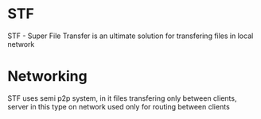 # STF
STF - Super File Transfer is an ultimate solution for transfering files in local network
# Networking
STF uses semi p2p system, in it files transfering only between clients, server in this type on network used only for routing between clients
